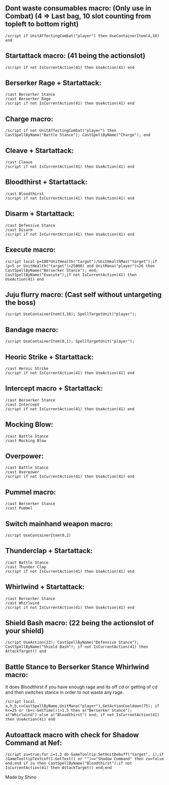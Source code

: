 ## Dont waste consumables macro: (Only use in Combat) (4 => Last bag, 10 slot counting from topleft to bottom right)
```
/script if UnitAffectingCombat("player") then UseContainerItem(4,10) end
```
 

## Startattack macro: (41 being the actionslot)
```
/script if not IsCurrentAction(41) then UseAction(41) end
```
 

## Berserker Rage + Startattack:
```
/cast Berserker Stance
/cast Berserker Rage
/script if not IsCurrentAction(41) then UseAction(41) end
```
 

## Charge macro:
```
/script if not UnitAffectingCombat("player") then CastSpellByName("Battle Stance"); CastSpellByName("Charge"); end
```
 

## Cleave + Startattack:
```
/cast Cleave
/script if not IsCurrentAction(41) then UseAction(41) end
```
 

## Bloodthirst + Startattack:
```
/cast Bloodthirst
/script if not IsCurrentAction(41) then UseAction(41) end
```
 

## Disarm + Startattack:
```
/cast Defensive Stance
/cast Disarm
/script if not IsCurrentAction(41) then UseAction(41) end
```
 

## Execute macro:
```
/script local p=100*UnitHealth("target")/UnitHealthMax("target");if (p>5 or UnitHealth("target")>25000) and UnitMana("player")<26 then CastSpellByName("Berserker Stance"); end; CastSpellByName("Execute");if not IsCurrentAction(41) then UseAction(41) end
```
 

## Juju flurry macro: (Cast self without untargeting the boss)
```
/script UseContainerItem(3,16); SpellTargetUnit("player");
```
 

## Bandage macro:
```
/script UseContainerItem(0,1); SpellTargetUnit("player");
```
 

## Heoric Strike + Startattack:
```
/cast Heroic Strike
/script if not IsCurrentAction(41) then UseAction(41) end
```
 

## Intercept macro + Startattack:
```
/cast Berserker Stance
/cast Intercept
/script if not IsCurrentAction(41) then UseAction(41) end
```
 

## Mocking Blow:
```
/cast Battle Stance
/cast Mocking Blow
```
 

## Overpower:
```
/cast Battle Stance
/cast Overpower
/script if not IsCurrentAction(41) then UseAction(41) end
```
 

## Pummel macro:
```
/cast Berserker Stance
/cast Pummel
```
 

## Switch mainhand weapon macro:
```
/script UseContainerItem(0,2)
```
 

## Thunderclap + Startattack:
```
/cast Battle Stance
/cast Thunder Clap
/script if not IsCurrentAction(41) then UseAction(41) end
```
 

## Whirlwind + Startattack:
```
/cast Berserker Stance
/cast Whirlwind
/script if not IsCurrentAction(41) then UseAction(41) end
```
 

## Shield Bash macro: (22 being the actionslot of your shield)
```
/script UseAction(22); CastSpellByName("Defensive Stance"); CastSpellByName("Shield Bash"); if not IsCurrentAction(41) then AttackTarget() end
```
 

## Battle Stance to Berserker Stance Whirlwind macro:
It does Bloodthirst if you have enough rage and its off cd or getting of cd and then switches stance in order to not waste any rage.
```
/script local a,h,b,c=CastSpellByName,UnitMana("player"),GetActionCooldown(75); if h<=25 or (b+c-GetTime())>1.5 then a("Berserker Stance"); a("Whirlwind") else a("Bloodthirst") end; if not IsCurrentAction(41) then UseAction(41) end
```
 

## Autoattack macro with check for Shadow Command at Nef:
```
/script zu=true;for i=1,2 do GameTooltip:SetUnitDebuff("target", i);if (GameTooltipTextLeft1:GetText() or "")=="Shadow Command" then zu=false end;end if zu then CastSpellByName("Bloodthirst");if not IsCurrentAction(41) then AttackTarget() end;end
```
 

Made by Shino 
